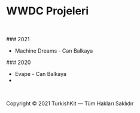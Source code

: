 # WWDC Projeleri

&nbsp;

### 2021
* Machine Dreams - Can Balkaya

### 2020
* Evape - Can Balkaya
* 
&nbsp;

Copyright © 2021 TurkishKit — Tüm Hakları Saklıdır

